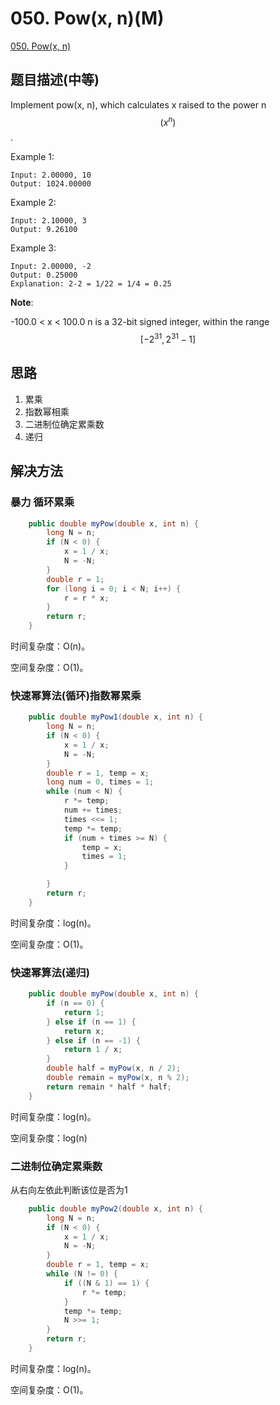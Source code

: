 # 050. Pow(x, n)(M)
[050. Pow(x, n)](https://leetcode-cn.com/problems/powx-n/)
## 题目描述(中等)

Implement pow(x, n), which calculates x raised to the power n $$(x^n)$$.

Example 1:
```
Input: 2.00000, 10
Output: 1024.00000
```
Example 2:
```
Input: 2.10000, 3
Output: 9.26100
```
Example 3:
```
Input: 2.00000, -2
Output: 0.25000
Explanation: 2-2 = 1/22 = 1/4 = 0.25
```
**Note**:

-100.0 < x < 100.0
n is a 32-bit signed integer, within the range $$ [−2^{31}, 2^{31} − 1] $$

## 思路
1. 累乘
2. 指数幂相乘
3. 二进制位确定累乘数
4. 递归


## 解决方法


### 暴力 循环累乘

```java
    public double myPow(double x, int n) {
        long N = n;
        if (N < 0) {
            x = 1 / x;
            N = -N;
        }
        double r = 1;
        for (long i = 0; i < N; i++) {
            r = r * x;
        }
        return r;
    }
```

时间复杂度：O(n)。

空间复杂度：O(1)。

### 快速幂算法(循环)指数幂累乘

```java
    public double myPow1(double x, int n) {
        long N = n;
        if (N < 0) {
            x = 1 / x;
            N = -N;
        }
        double r = 1, temp = x;
        long num = 0, times = 1;
        while (num < N) {
            r *= temp;
            num += times;
            times <<= 1;
            temp *= temp;
            if (num + times >= N) {
                temp = x;
                times = 1;
            }

        }
        return r;
    }
```
时间复杂度：log(n)。

空间复杂度：O(1)。

### 快速幂算法(递归)

```java
    public double myPow(double x, int n) {
        if (n == 0) {
            return 1;
        } else if (n == 1) {
            return x;
        } else if (n == -1) {
            return 1 / x;
        }
        double half = myPow(x, n / 2);
        double remain = myPow(x, n % 2);
        return remain * half * half;
    }
```

时间复杂度：log(n)。

空间复杂度：log(n)

### 二进制位确定累乘数

从右向左依此判断该位是否为1

```java
    public double myPow2(double x, int n) {
        long N = n;
        if (N < 0) {
            x = 1 / x;
            N = -N;
        }
        double r = 1, temp = x;
        while (N != 0) {
            if ((N & 1) == 1) {
                r *= temp;
            }
            temp *= temp;
            N >>= 1;
        }
        return r;
    }
```

时间复杂度：log(n)。

空间复杂度：O(1)。

